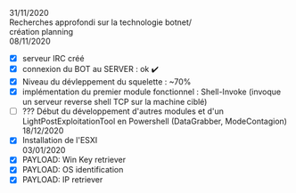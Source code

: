 
31/11/2020</br>
Recherches approfondi sur la technologie botnet/ </br>
création planning </br>
08/11/2020</br>
  - [x] serveur IRC créé</br>
  - [x] connexion du BOT au SERVER : ok :heavy_check_mark:</br>
  - [x] Niveau du dévleppement du squelette : ~70%</br>
  - [x] implémentation du premier module fonctionnel : Shell-Invoke (invoque un serveur reverse shell TCP sur la machine ciblé)</br>
  - [ ] ???  Début du développement d'autres modules et d'un LightPostExploitationTool en Powershell (DataGrabber, ModeContagion)</br>
18/12/2020
  - [x] Installation de l'ESXI</br>
03/01/2020
  - [x] PAYLOAD: Win Key retriever</br>
  - [x] PAYLOAD: OS identification</br>
  - [x] PAYLOAD: IP retriever</br>
